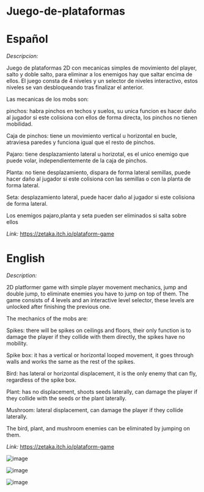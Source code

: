 # Juego-de-plataformas

# Español

*Descripcion:*

Juego de plataformas 2D con mecanicas simples de movimiento del player, salto y doble salto, para eliminar a los enemigos hay que saltar encima de ellos.
El juego consta de 4 niveles y un selector de niveles interactivo, estos niveles se van desbloqueando tras finalizar el anterior.

Las mecanicas de los mobs son:

pinchos: habra pinchos en techos y suelos, su unica funcion es hacer daño al jugador si este colisiona con ellos de forma directa, los pinchos no tienen mobilidad.

Caja de pinchos: tiene un movimiento vertical u horizontal en bucle, atraviesa paredes y funciona igual que el resto de pinchos.

Pajaro: tiene desplazamiento lateral u horizotal, es el unico enemigo que puede volar, independientemente de la caja de pinchos.

Planta: no tiene desplazamiento, dispara de forma lateral semillas, puede hacer daño al jugador  si este colisiona con las semillas o con la planta de forma lateral.

Seta: desplazamiento lateral,  puede hacer daño al jugador  si este colisiona de forma lateral.

Los enemigos pajaro,planta y seta pueden ser eliminados si salta sobre ellos


*Link:* https://zetaka.itch.io/plataform-game

# English

*Description:*

2D platformer game with simple player movement mechanics, jump and double jump, to eliminate enemies you have to jump on top of them. The game consists of 4 levels and an interactive level selector, these levels are unlocked after finishing the previous one.

The mechanics of the mobs are:

Spikes: there will be spikes on ceilings and floors, their only function is to damage the player if they collide with them directly, the spikes have no mobility.

Spike box: it has a vertical or horizontal looped movement, it goes through walls and works the same as the rest of the spikes.

Bird: has lateral or horizontal displacement, it is the only enemy that can fly, regardless of the spike box.

Plant: has no displacement, shoots seeds laterally, can damage the player if they collide with the seeds or the plant laterally.

Mushroom: lateral displacement, can damage the player if they collide laterally.

The bird, plant, and mushroom enemies can be eliminated by jumping on them.

*Link:* https://zetaka.itch.io/plataform-game

![image](https://github.com/franvazquezporras/Juego-de-plataformas/assets/45006637/01d86b63-f4fb-4077-8834-1bdf1172356a)

![image](https://github.com/franvazquezporras/Juego-de-plataformas/assets/45006637/b8891f92-b2f2-4104-bc03-b7c5f0c3b795)

![image](https://github.com/franvazquezporras/Juego-de-plataformas/assets/45006637/a2f1c5c6-96eb-4e58-8a4e-276a64984eab)

